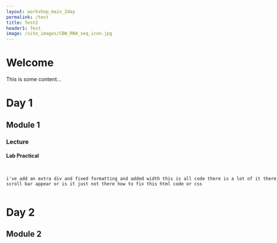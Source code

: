 ```yaml
---
layout: workshop_main_2day
permalink: /test
title: Test2
header1: Test
image: /site_images/CBW_RNA_seq_icon.jpg
---
```


# Welcome

This is some content...

# Day 1

## Module 1

### Lecture

#### Lab Practical


<div style="width: 1000px; overflow:scroll">


<pre><code>
i've add an extra div and fixed formatting and added width this is all code there is a lot of it there should be a scroll bar does the scroll bar appear or is it just not there how to fix this html code or css
</code></pre>


</div>



# Day 2

## Module 2
